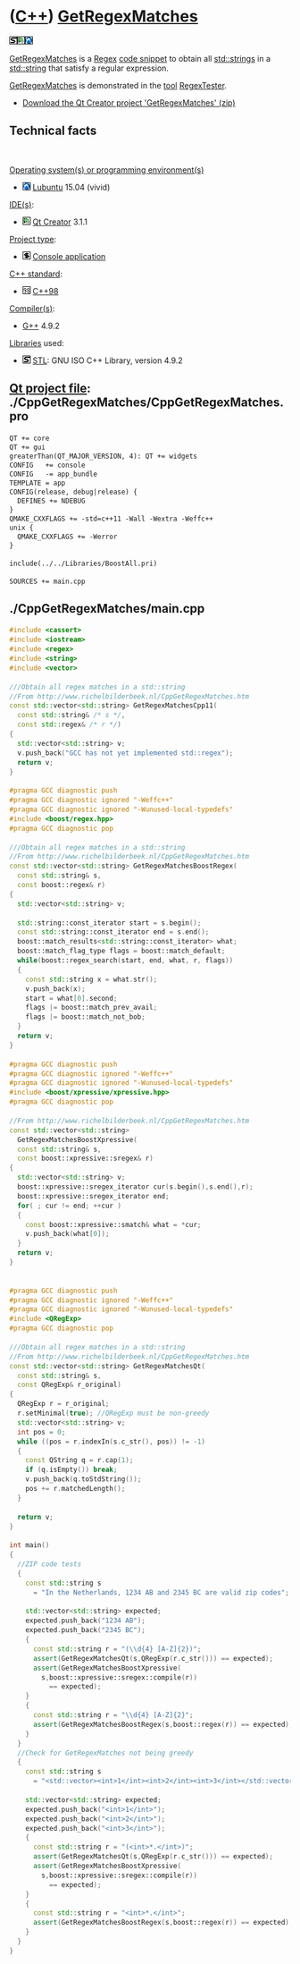 # ([C++](Cpp.md)) [GetRegexMatches](CppGetRegexMatches.md)

![STL](PicStl.png)![Qt
Creator](PicQtCreator.png)![Lubuntu](PicLubuntu.png)

[GetRegexMatches](CppGetRegexMatches.md) is a [Regex](CppRegex.md)
[code snippet](CppCodeSnippets.md) to obtain all
[std::strings](CppStdString.md) in a [std::string](CppStdString.md)
that satisfy a regular expression.

[GetRegexMatches](CppGetRegexMatches.md) is demonstrated in the
[tool](https://github.com/richelbilderbeek/tools) [RegexTester](https://github.com/richelbilderbeek/RegexTester).

 * [Download the Qt Creator project 'GetRegexMatches' (zip)](CppGetRegexMatches.zip)

Technical facts
---------------

 

[Operating system(s) or programming environment(s)](CppOs.md)

-   ![Lubuntu](PicLubuntu.png) [Lubuntu](CppLubuntu.md) 15.04 (vivid)

[IDE(s)](CppIde.md):

-   ![Qt Creator](PicQtCreator.png) [Qt Creator](CppQtCreator.md) 3.1.1

[Project type](CppQtProjectType.md):

-   ![console](PicConsole.png) [Console
    application](CppConsoleApplication.md)

[C++ standard](CppStandard.md):

-   ![C++98](PicCpp98.png) [C++98](Cpp98.md)

[Compiler(s)](CppCompiler.md):

-   [G++](CppGpp.md) 4.9.2

[Libraries](CppLibrary.md) used:

-   ![STL](PicStl.png) [STL](CppStl.md): GNU ISO C++ Library, version
    4.9.2

## [Qt project file](CppQtProjectFile.md): ./CppGetRegexMatches/CppGetRegexMatches.pro

```
QT += core
QT += gui
greaterThan(QT_MAJOR_VERSION, 4): QT += widgets
CONFIG   += console
CONFIG   -= app_bundle
TEMPLATE = app
CONFIG(release, debug|release) {
  DEFINES += NDEBUG
}
QMAKE_CXXFLAGS += -std=c++11 -Wall -Wextra -Weffc++
unix {
  QMAKE_CXXFLAGS += -Werror
}

include(../../Libraries/BoostAll.pri)

SOURCES += main.cpp
```

## ./CppGetRegexMatches/main.cpp

```c++
#include <cassert>
#include <iostream>
#include <regex>
#include <string>
#include <vector>

///Obtain all regex matches in a std::string
//From http://www.richelbilderbeek.nl/CppGetRegexMatches.htm
const std::vector<std::string> GetRegexMatchesCpp11(
  const std::string& /* s */,
  const std::regex& /* r */)
{
  std::vector<std::string> v;
  v.push_back("GCC has not yet implemented std::regex");
  return v;
}

#pragma GCC diagnostic push
#pragma GCC diagnostic ignored "-Weffc++"
#pragma GCC diagnostic ignored "-Wunused-local-typedefs"
#include <boost/regex.hpp>
#pragma GCC diagnostic pop

///Obtain all regex matches in a std::string
//From http://www.richelbilderbeek.nl/CppGetRegexMatches.htm
const std::vector<std::string> GetRegexMatchesBoostRegex(
  const std::string& s,
  const boost::regex& r)
{
  std::vector<std::string> v;

  std::string::const_iterator start = s.begin();
  const std::string::const_iterator end = s.end();
  boost::match_results<std::string::const_iterator> what;
  boost::match_flag_type flags = boost::match_default;
  while(boost::regex_search(start, end, what, r, flags))
  {
    const std::string x = what.str();
    v.push_back(x);
    start = what[0].second;
    flags |= boost::match_prev_avail;
    flags |= boost::match_not_bob;
  }
  return v;
}

#pragma GCC diagnostic push
#pragma GCC diagnostic ignored "-Weffc++"
#pragma GCC diagnostic ignored "-Wunused-local-typedefs"
#include <boost/xpressive/xpressive.hpp>
#pragma GCC diagnostic pop

//From http://www.richelbilderbeek.nl/CppGetRegexMatches.htm
const std::vector<std::string>
  GetRegexMatchesBoostXpressive(
  const std::string& s,
  const boost::xpressive::sregex& r)
{
  std::vector<std::string> v;
  boost::xpressive::sregex_iterator cur(s.begin(),s.end(),r);
  boost::xpressive::sregex_iterator end;
  for( ; cur != end; ++cur )
  {
    const boost::xpressive::smatch& what = *cur;
    v.push_back(what[0]);
  }
  return v;
}


#pragma GCC diagnostic push
#pragma GCC diagnostic ignored "-Weffc++"
#pragma GCC diagnostic ignored "-Wunused-local-typedefs"
#include <QRegExp>
#pragma GCC diagnostic pop

///Obtain all regex matches in a std::string
//From http://www.richelbilderbeek.nl/CppGetRegexMatches.htm
const std::vector<std::string> GetRegexMatchesQt(
  const std::string& s,
  const QRegExp& r_original)
{
  QRegExp r = r_original;
  r.setMinimal(true); //QRegExp must be non-greedy
  std::vector<std::string> v;
  int pos = 0;
  while ((pos = r.indexIn(s.c_str(), pos)) != -1)
  {
    const QString q = r.cap(1);
    if (q.isEmpty()) break;
    v.push_back(q.toStdString());
    pos += r.matchedLength();
  }

  return v;
}

int main()
{
  //ZIP code tests
  {
    const std::string s
      = "In the Netherlands, 1234 AB and 2345 BC are valid zip codes";

    std::vector<std::string> expected;
    expected.push_back("1234 AB");
    expected.push_back("2345 BC");
    {
      const std::string r = "(\\d{4} [A-Z]{2})";
      assert(GetRegexMatchesQt(s,QRegExp(r.c_str())) == expected);
      assert(GetRegexMatchesBoostXpressive(
        s,boost::xpressive::sregex::compile(r))
          == expected);
    }
    {
      const std::string r = "\\d{4} [A-Z]{2}";
      assert(GetRegexMatchesBoostRegex(s,boost::regex(r)) == expected);
    }
  }
  //Check for GetRegexMatches not being greedy
  {
    const std::string s
      = "<std::vector><int>1</int><int>2</int><int>3</int></std::vector>";

    std::vector<std::string> expected;
    expected.push_back("<int>1</int>");
    expected.push_back("<int>2</int>");
    expected.push_back("<int>3</int>");
    {
      const std::string r = "(<int>*.</int>)";
      assert(GetRegexMatchesQt(s,QRegExp(r.c_str())) == expected);
      assert(GetRegexMatchesBoostXpressive(
        s,boost::xpressive::sregex::compile(r))
          == expected);
    }
    {
      const std::string r = "<int>*.</int>";
      assert(GetRegexMatchesBoostRegex(s,boost::regex(r)) == expected);
    }
  }
}
```
